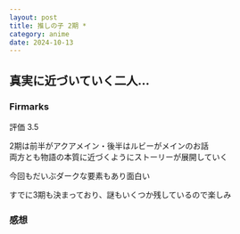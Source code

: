 ```yaml
---
layout: post
title: 推しの子 2期 *
category: anime
date: 2024-10-13
---
```


## 真実に近づいていく二人…

### Firmarks

評価 3.5  

2期は前半がアクアメイン・後半はルビーがメインのお話  
両方とも物語の本質に近づくようにストーリーが展開していく  

今回もだいぶダークな要素もあり面白い  

すでに3期も決まっており、謎もいくつか残しているので楽しみ  

### 感想
